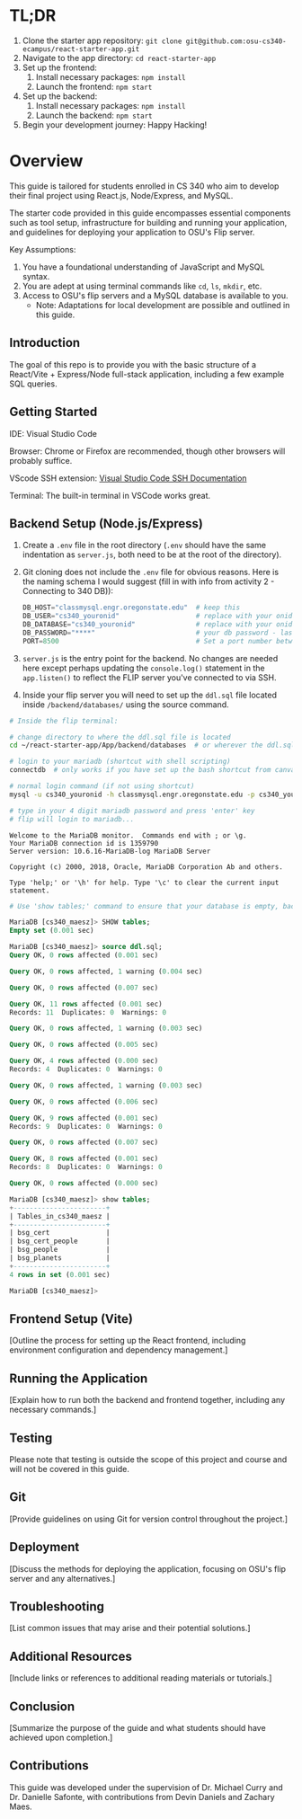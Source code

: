 # TL;DR

1. Clone the starter app repository: `git clone git@github.com:osu-cs340-ecampus/react-starter-app.git`
2. Navigate to the app directory: `cd react-starter-app`
3. Set up the frontend:
   1. Install necessary packages: `npm install`
   2. Launch the frontend: `npm start`
4. Set up the backend:
   1. Install necessary packages: `npm install`
   2. Launch the backend: `npm start`
5. Begin your development journey: Happy Hacking!

# Overview

This guide is tailored for students enrolled in CS 340 who aim to develop their final project using React.js, Node/Express, and MySQL.

The starter code provided in this guide encompasses essential components such as tool setup, infrastructure for building and running your application, and guidelines for deploying your application to OSU's Flip server.

Key Assumptions:

1. You have a foundational understanding of JavaScript and MySQL syntax.
2. You are adept at using terminal commands like `cd`, `ls`, `mkdir`, etc.
3. Access to OSU's flip servers and a MySQL database is available to you.
   - Note: Adaptations for local development are possible and outlined in this guide.

## Introduction

The goal of this repo is to provide you with the basic structure of a React/Vite + Express/Node full-stack application, including a few example SQL queries.

## Getting Started

IDE: Visual Studio Code

Browser: Chrome or Firefox are recommended, though other browsers will probably suffice.

VScode SSH extension: [Visual Studio Code SSH Documentation](https://code.visualstudio.com/docs/remote/ssh)

Terminal: The built-in terminal in VSCode works great.

## Backend Setup (Node.js/Express)

1. Create a `.env` file in the root directory (`.env` should have the same indentation as `server.js`, both need to be at the root of the directory).
2. Git cloning does not include the `.env` file for obvious reasons. Here is the naming schema I would suggest (fill in with info from activity 2 - Connecting to 340 DB)):
   ```python
   DB_HOST="classmysql.engr.oregonstate.edu"  # keep this
   DB_USER="cs340_youronid"                   # replace with your onid
   DB_DATABASE="cs340_youronid"               # replace with your onid
   DB_PASSWORD="****"                         # your db password - last 4 digits of osu id number
   PORT=8500                                  # Set a port number between:[1024 < PORT < 65535]
3. `server.js` is the entry point for the backend. No changes are needed here except perhaps updating the `console.log()` statement in the `app.listen()` to reflect the FLIP server you've connected to via SSH.

4. Inside your flip server you will need to set up the `ddl.sql` file located inside `/backend/databases/` using the source command.
```sh
# Inside the flip terminal:

# change directory to where the ddl.sql file is located
cd ~/react-starter-app/App/backend/databases  # or wherever the ddl.sql is located

# login to your mariadb (shortcut with shell scripting)
connectdb  # only works if you have set up the bash shortcut from canvas/ed post

# normal login command (if not using shortcut)
mysql -u cs340_youronid -h classmysql.engr.oregonstate.edu -p cs340_youronid

# type in your 4 digit mariadb password and press 'enter' key
# flip will login to mariadb...
```
```
Welcome to the MariaDB monitor.  Commands end with ; or \g.
Your MariaDB connection id is 1359790
Server version: 10.6.16-MariaDB-log MariaDB Server

Copyright (c) 2000, 2018, Oracle, MariaDB Corporation Ab and others.

Type 'help;' or '\h' for help. Type '\c' to clear the current input statement.
```
```sh
# Use 'show tables;' command to ensure that your database is empty, backup tables if necessary prior to moving on, drop all of your tables.
```
```sql
MariaDB [cs340_maesz]> SHOW tables;
Empty set (0.001 sec)

MariaDB [cs340_maesz]> source ddl.sql;
Query OK, 0 rows affected (0.001 sec)

Query OK, 0 rows affected, 1 warning (0.004 sec)

Query OK, 0 rows affected (0.007 sec)

Query OK, 11 rows affected (0.001 sec)
Records: 11  Duplicates: 0  Warnings: 0

Query OK, 0 rows affected, 1 warning (0.003 sec)

Query OK, 0 rows affected (0.005 sec)

Query OK, 4 rows affected (0.000 sec)
Records: 4  Duplicates: 0  Warnings: 0

Query OK, 0 rows affected, 1 warning (0.003 sec)

Query OK, 0 rows affected (0.006 sec)

Query OK, 9 rows affected (0.001 sec)
Records: 9  Duplicates: 0  Warnings: 0

Query OK, 0 rows affected (0.007 sec)

Query OK, 8 rows affected (0.001 sec)
Records: 8  Duplicates: 0  Warnings: 0

Query OK, 0 rows affected (0.000 sec)

MariaDB [cs340_maesz]> show tables;
+-----------------------+
| Tables_in_cs340_maesz |
+-----------------------+
| bsg_cert              |
| bsg_cert_people       |
| bsg_people            |
| bsg_planets           |
+-----------------------+
4 rows in set (0.001 sec)

MariaDB [cs340_maesz]> 
```

## Frontend Setup (Vite)

[Outline the process for setting up the React frontend, including environment configuration and dependency management.]

## Running the Application

[Explain how to run both the backend and frontend together, including any necessary commands.]

## Testing

Please note that testing is outside the scope of this project and course and will not be covered in this guide.

## Git

[Provide guidelines on using Git for version control throughout the project.]

## Deployment

[Discuss the methods for deploying the application, focusing on OSU's flip server and any alternatives.]

## Troubleshooting

[List common issues that may arise and their potential solutions.]

## Additional Resources

[Include links or references to additional reading materials or tutorials.]

## Conclusion

[Summarize the purpose of the guide and what students should have achieved upon completion.]

## Contributions

This guide was developed under the supervision of Dr. Michael Curry and Dr. Danielle Safonte, with contributions from Devin Daniels and Zachary Maes.
